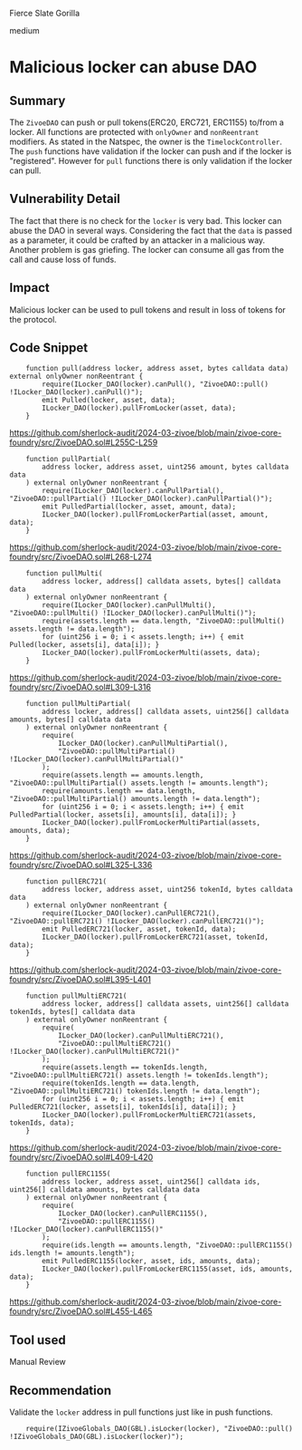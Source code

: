 Fierce Slate Gorilla

medium

# Malicious locker can abuse DAO

## Summary
The `ZivoeDAO` can push or pull tokens(ERC20, ERC721, ERC1155) to/from a locker. All functions are protected with `onlyOwner` and `nonReentrant` modifiers. As stated in the Natspec, the owner is the `TimelockController`. The `push` functions have validation if the locker can push and if the locker is "registered". However for `pull` functions there is only validation if the locker can pull.

## Vulnerability Detail
The fact that there is no check for the `locker` is very bad. This locker can abuse the DAO in several ways. Considering the fact that the `data` is passed as a parameter, it could be crafted by an attacker in a malicious way. Another problem is gas griefing. The locker can consume all gas from the call and cause loss of funds.

## Impact
Malicious locker can be used to pull tokens and result in loss of tokens for the protocol.

## Code Snippet
```solidity
    function pull(address locker, address asset, bytes calldata data) external onlyOwner nonReentrant {
        require(ILocker_DAO(locker).canPull(), "ZivoeDAO::pull() !ILocker_DAO(locker).canPull()");
        emit Pulled(locker, asset, data);
        ILocker_DAO(locker).pullFromLocker(asset, data);
    }
```

https://github.com/sherlock-audit/2024-03-zivoe/blob/main/zivoe-core-foundry/src/ZivoeDAO.sol#L255C-L259

```solidity
    function pullPartial(
        address locker, address asset, uint256 amount, bytes calldata data
    ) external onlyOwner nonReentrant {
        require(ILocker_DAO(locker).canPullPartial(), "ZivoeDAO::pullPartial() !ILocker_DAO(locker).canPullPartial()");
        emit PulledPartial(locker, asset, amount, data);
        ILocker_DAO(locker).pullFromLockerPartial(asset, amount, data);
    }
```

https://github.com/sherlock-audit/2024-03-zivoe/blob/main/zivoe-core-foundry/src/ZivoeDAO.sol#L268-L274

```solidity
    function pullMulti(
        address locker, address[] calldata assets, bytes[] calldata data
    ) external onlyOwner nonReentrant {
        require(ILocker_DAO(locker).canPullMulti(), "ZivoeDAO::pullMulti() !ILocker_DAO(locker).canPullMulti()");
        require(assets.length == data.length, "ZivoeDAO::pullMulti() assets.length != data.length");
        for (uint256 i = 0; i < assets.length; i++) { emit Pulled(locker, assets[i], data[i]); }
        ILocker_DAO(locker).pullFromLockerMulti(assets, data);
    }
```

https://github.com/sherlock-audit/2024-03-zivoe/blob/main/zivoe-core-foundry/src/ZivoeDAO.sol#L309-L316

```solidity
    function pullMultiPartial(
        address locker, address[] calldata assets, uint256[] calldata amounts, bytes[] calldata data
    ) external onlyOwner nonReentrant {
        require(
            ILocker_DAO(locker).canPullMultiPartial(), 
            "ZivoeDAO::pullMultiPartial() !ILocker_DAO(locker).canPullMultiPartial()"
        );
        require(assets.length == amounts.length, "ZivoeDAO::pullMultiPartial() assets.length != amounts.length");
        require(amounts.length == data.length, "ZivoeDAO::pullMultiPartial() amounts.length != data.length");
        for (uint256 i = 0; i < assets.length; i++) { emit PulledPartial(locker, assets[i], amounts[i], data[i]); }
        ILocker_DAO(locker).pullFromLockerMultiPartial(assets, amounts, data);
    }
```

https://github.com/sherlock-audit/2024-03-zivoe/blob/main/zivoe-core-foundry/src/ZivoeDAO.sol#L325-L336

```solidity
    function pullERC721(
        address locker, address asset, uint256 tokenId, bytes calldata data
    ) external onlyOwner nonReentrant {
        require(ILocker_DAO(locker).canPullERC721(), "ZivoeDAO::pullERC721() !ILocker_DAO(locker).canPullERC721()");
        emit PulledERC721(locker, asset, tokenId, data);
        ILocker_DAO(locker).pullFromLockerERC721(asset, tokenId, data);
    }
```

https://github.com/sherlock-audit/2024-03-zivoe/blob/main/zivoe-core-foundry/src/ZivoeDAO.sol#L395-L401

```solidity
    function pullMultiERC721(
        address locker, address[] calldata assets, uint256[] calldata tokenIds, bytes[] calldata data
    ) external onlyOwner nonReentrant {
        require(
            ILocker_DAO(locker).canPullMultiERC721(), 
            "ZivoeDAO::pullMultiERC721() !ILocker_DAO(locker).canPullMultiERC721()"
        );
        require(assets.length == tokenIds.length, "ZivoeDAO::pullMultiERC721() assets.length != tokenIds.length");
        require(tokenIds.length == data.length, "ZivoeDAO::pullMultiERC721() tokenIds.length != data.length");
        for (uint256 i = 0; i < assets.length; i++) { emit PulledERC721(locker, assets[i], tokenIds[i], data[i]); }
        ILocker_DAO(locker).pullFromLockerMultiERC721(assets, tokenIds, data);
    }
```

https://github.com/sherlock-audit/2024-03-zivoe/blob/main/zivoe-core-foundry/src/ZivoeDAO.sol#L409-L420

```solidity
    function pullERC1155(
        address locker, address asset, uint256[] calldata ids, uint256[] calldata amounts, bytes calldata data
    ) external onlyOwner nonReentrant {
        require(
            ILocker_DAO(locker).canPullERC1155(), 
            "ZivoeDAO::pullERC1155() !ILocker_DAO(locker).canPullERC1155()"
        );
        require(ids.length == amounts.length, "ZivoeDAO::pullERC1155() ids.length != amounts.length");
        emit PulledERC1155(locker, asset, ids, amounts, data);
        ILocker_DAO(locker).pullFromLockerERC1155(asset, ids, amounts, data);
    }
```

https://github.com/sherlock-audit/2024-03-zivoe/blob/main/zivoe-core-foundry/src/ZivoeDAO.sol#L455-L465

## Tool used
Manual Review

## Recommendation
Validate the `locker` address in pull functions just like in push functions.

```solidity
    require(IZivoeGlobals_DAO(GBL).isLocker(locker), "ZivoeDAO::pull() !IZivoeGlobals_DAO(GBL).isLocker(locker)");
```